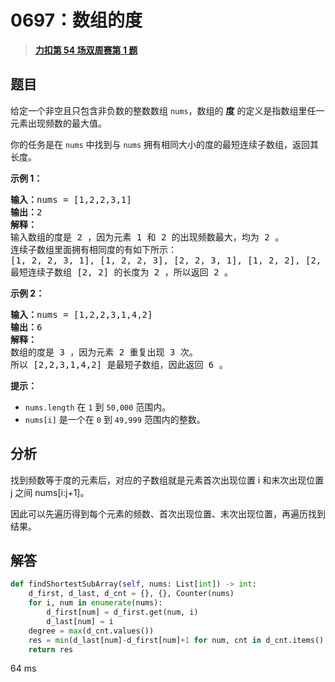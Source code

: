# 0697：数组的度


> <u>**[力扣第 54 场双周赛第 1 题](https://leetcode.cn/problems/degree-of-an-array/)**</u>

## 题目

<p>给定一个非空且只包含非负数的整数数组 <code>nums</code>，数组的 <strong>度</strong> 的定义是指数组里任一元素出现频数的最大值。</p>

<p>你的任务是在 <code>nums</code> 中找到与 <code>nums</code> 拥有相同大小的度的最短连续子数组，返回其长度。</p>



<p><strong>示例 1：</strong></p>

<pre>
<strong>输入：</strong>nums = [1,2,2,3,1]
<strong>输出：</strong>2
<strong>解释：</strong>
输入数组的度是 2 ，因为元素 1 和 2 的出现频数最大，均为 2 。
连续子数组里面拥有相同度的有如下所示：
[1, 2, 2, 3, 1], [1, 2, 2, 3], [2, 2, 3, 1], [1, 2, 2], [2, 2, 3], [2, 2]
最短连续子数组 [2, 2] 的长度为 2 ，所以返回 2 。
</pre>

<p><strong>示例 2：</strong></p>

<pre>
<strong>输入：</strong>nums = [1,2,2,3,1,4,2]
<strong>输出：</strong>6
<strong>解释：</strong>
数组的度是 3 ，因为元素 2 重复出现 3 次。
所以 [2,2,3,1,4,2] 是最短子数组，因此返回 6 。
</pre>



<p><strong>提示：</strong></p>

<ul>
<li><code>nums.length</code> 在 <code>1</code> 到 <code>50,000</code> 范围内。</li>
<li><code>nums[i]</code> 是一个在 <code>0</code> 到 <code>49,999</code> 范围内的整数。</li>
</ul>


## 分析

找到频数等于度的元素后，对应的子数组就是元素首次出现位置 i 和末次出现位置 j 之间 nums[i:j+1]。

因此可以先遍历得到每个元素的频数、首次出现位置、末次出现位置，再遍历找到结果。

## 解答

```python
def findShortestSubArray(self, nums: List[int]) -> int:
	d_first, d_last, d_cnt = {}, {}, Counter(nums)
	for i, num in enumerate(nums):
		d_first[num] = d_first.get(num, i)
		d_last[num] = i
	degree = max(d_cnt.values())
	res = min(d_last[num]-d_first[num]+1 for num, cnt in d_cnt.items() if cnt==degree)
	return res
```

64 ms


